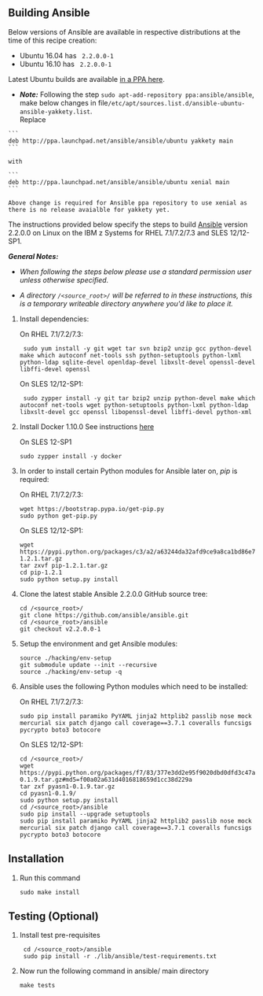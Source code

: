 <!---PACKAGE:Ansible--->
<!---DISTRO:RHEL 6.6:2.2.x--->
<!---DISTRO:RHEL 7.1:2.2.x--->
<!---DISTRO:SLES 11:2.2.x--->
<!---DISTRO:SLES 12:2.2.x--->
<!---DISTRO:Ubuntu 16.x:2.2.x--->

## Building Ansible

Below versions of Ansible are available in respective distributions at the time of this recipe creation:

*    Ubuntu 16.04 has `	2.2.0.0-1`
*    Ubuntu 16.10 has ` 2.2.0.0-1`

Latest Ubuntu builds are available [in a PPA here](http://docs.ansible.com/ansible/intro_installation.html#latest-releases-via-apt-ubuntu).

*    _**Note:**_  Following the step `sudo apt-add-repository ppa:ansible/ansible`, make below changes in file`/etc/apt/sources.list.d/ansible-ubuntu-ansible-yakkety.list`.  
    Replace  

    ```
    deb http://ppa.launchpad.net/ansible/ansible/ubuntu yakkety main
    ```     			 

    with           			

    ```
    deb http://ppa.launchpad.net/ansible/ansible/ubuntu xenial main
    ```    

    Above change is required for Ansible ppa repository to use xenial as there is no release avaialble for yakkety yet.


The instructions provided below specify the steps to build [Ansible](http://www.ansible.com/) version 2.2.0.0 on Linux on the IBM z Systems for RHEL 7.1/7.2/7.3 and SLES 12/12-SP1.


_**General Notes:**_ 	 
* _When following the steps below please use a standard permission user unless otherwise specified._

* _A directory `/<source_root>/` will be referred to in these instructions, this is a temporary writeable directory anywhere you'd like to place it._

1. Install dependencies:

    On RHEL 7.1/7.2/7.3:
  
        sudo yum install -y git wget tar svn bzip2 unzip gcc python-devel make which autoconf net-tools ssh python-setuptools python-lxml python-ldap sqlite-devel openldap-devel libxslt-devel openssl-devel libffi-devel openssl

    On SLES 12/12-SP1:

        sudo zypper install -y git tar bzip2 unzip python-devel make which autoconf net-tools wget python-setuptools python-lxml python-ldap libxslt-devel gcc openssl libopenssl-devel libffi-devel python-xml

		
2.  Install Docker 1.10.0
	See instructions [here](http://www.ibm.com/developerworks/linux/linux390/docker.html)
	
	On SLES 12-SP1
		
		sudo zypper install -y docker
		
3.  In order to install certain Python modules for Ansible later on, *pip* is required:

   
    On RHEL 7.1/7.2/7.3:
	
		wget https://bootstrap.pypa.io/get-pip.py
		sudo python get-pip.py 
	        

    On SLES 12/12-SP1:

        wget https://pypi.python.org/packages/c3/a2/a63244da32afd9ce9a8ca1bd86e71610039adea8b8314046ebe5047527a6/pip-1.2.1.tar.gz
		tar zxvf pip-1.2.1.tar.gz
		cd pip-1.2.1
		sudo python setup.py install
		
		
4.  Clone the latest stable Ansible 2.2.0.0 GitHub source tree:

        cd /<source_root>/
        git clone https://github.com/ansible/ansible.git
        cd /<source_root>/ansible
        git checkout v2.2.0.0-1

5.  Setup the environment and get Ansible modules:

        source ./hacking/env-setup
        git submodule update --init --recursive
        source ./hacking/env-setup -q

6.  Ansible uses the following Python modules which need to be installed:

    On RHEL 7.1/7.2/7.3:
  
        sudo pip install paramiko PyYAML jinja2 httplib2 passlib nose mock mercurial six patch django call coverage==3.7.1 coveralls funcsigs pycrypto boto3 botocore

    On SLES 12/12-SP1:

		cd /<source_root>/
		wget https://pypi.python.org/packages/f7/83/377e3dd2e95f9020dbd0dfd3c47aaa7deebe3c68d3857a4e51917146ae8b/pyasn1-0.1.9.tar.gz#md5=f00a02a631d4016818659d1cc38d229a
		tar zxf pyasn1-0.1.9.tar.gz
		cd pyasn1-0.1.9/
		sudo python setup.py install
		cd /<source_root>/ansible 
        sudo pip install --upgrade setuptools        
		sudo pip install paramiko PyYAML jinja2 httplib2 passlib nose mock mercurial six patch django call coverage==3.7.1 coveralls funcsigs pycrypto boto3 botocore
    
## Installation

1.  Run this command

        sudo make install

## Testing (Optional)
1. Install test pre-requisites

        cd /<source_root>/ansible
        sudo pip install -r ./lib/ansible/test-requirements.txt
    
2.  Now run the following command in ansible/ main directory

        make tests 

